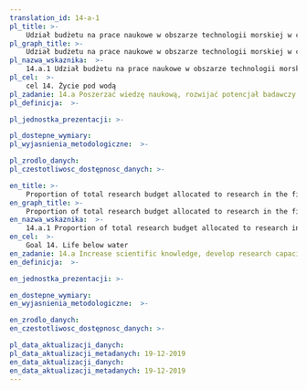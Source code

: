 ```yaml
---
translation_id: 14-a-1
pl_title: >-
    Udział budżetu na prace naukowe w obszarze technologii morskiej w całkowitym budżecie na prace naukowe
pl_graph_title: >-
    Udział budżetu na prace naukowe w obszarze technologii morskiej w całkowitym budżecie na prace naukowe
pl_nazwa_wskaznika:  >-
    14.a.1 Udział budżetu na prace naukowe w obszarze technologii morskiej w całkowitym budżecie na prace naukowe
pl_cel:  >-
    cel 14. Życie pod wodą
pl_zadanie: 14.a Poszerzać wiedzę naukową, rozwijać potencjał badawczy i przekazywać technologie morskie, uwzględniając Kryteria i Wytyczne Międzyrządowej Komisji Oceanograficznej w Sprawie Transferu Technologii Morskich (Intergovernmental Commission Criteria and Guidelines on the Transfer of Technology), aby poprawić kondycję oceanów i zwiększyć wpływ morskiej bioróżnorodności na rozwój krajów rozwijających się, w szczególności krajów rozwijających się położonych na małych wyspach i krajów najsłabiej rozwiniętych.
pl_definicja:  >-

pl_jednostka_prezentacji: >-

pl_dostepne_wymiary:
pl_wyjasnienia_metodologiczne:  >-

pl_zrodlo_danych:
pl_czestotliwosc_dostępnosc_danych: >-

en_title: >-
    Proportion of total research budget allocated to research in the field of marine technology
en_graph_title: >-
    Proportion of total research budget allocated to research in the field of marine technology
en_nazwa_wskaznika:  >-
    14.a.1 Proportion of total research budget allocated to research in the field of marine technology
en_cel:  >-
    Goal 14. Life below water
en_zadanie: 14.a Increase scientific knowledge, develop research capacity and transfer marine technology, taking into account the Intergovernmental Oceanographic Commission Criteria and Guidelines on the Transfer of Marine Technology, in order to improve ocean health and to enhance the contribution of marine biodiversity to the development of developing countries, in particular small island developing States and least developed countries
en_definicja:  >-

en_jednostka_prezentacji: >-

en_dostepne_wymiary:
en_wyjasnienia_metodologiczne:  >-

en_zrodlo_danych:
en_czestotliwosc_dostępnosc_danych: >-

pl_data_aktualizacji_danych:  
pl_data_aktualizacji_metadanych: 19-12-2019
en_data_aktualizacji_danych:  
en_data_aktualizacji_metadanych: 19-12-2019
---
```

